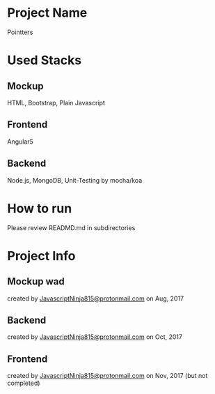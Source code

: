 # Project Name
Pointters

# Used Stacks
## Mockup
HTML, Bootstrap, Plain Javascript
## Frontend
Angular5
## Backend
Node.js, MongoDB, Unit-Testing by mocha/koa 
# How to run
Please review READMD.md in subdirectories


# Project Info
## Mockup wad
created by JavascriptNinja815@protonmail.com on Aug, 2017

## Backend
created by JavascriptNinja815@protonmail.com on Oct, 2017

## Frontend
created by JavascriptNinja815@protonmail.com on Nov, 2017 (but not completed)


